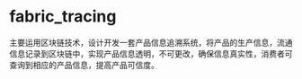 # fabric_tracing

主要运用区块链技术，设计开发一套产品信息追溯系统，将产品的生产信息，流通信息记录到区块链中，实现产品信息透明，不可更改，确保信息真实性，消费者可查询到相应的产品信息，提高产品可信度。



